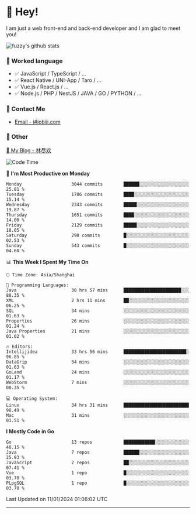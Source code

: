# 👋 Hey!

I am just a web front-end and back-end developer and I am glad to meet you!

![fuzzy's github stats](https://github-readme-stats.vercel.app/api?username=JaydenForYou&&show_icons=true&&title_color=1abc9c&&icon_color=1abc9c)


### 📝 Worked language

- ✅ JavaScript / TypeScript / ...
- ✅ React Native / UNI-App / Taro / ...
- ✅ Vue.js / React.js / ...
- ✅ Node.js / PHP / NestJS / JAVA / GO / PYTHON / ...

### 📮 Contact Me

- [Email - i#iobiji.com](mailto:i@iobiji.com)


### 🤪 Other

[📌 My Blog - 林尽欢](https://iobiji.com)

<!--START_SECTION:waka-->
![Code Time](http://img.shields.io/badge/Code%20Time-48%20hrs%2050%20mins-blue)

📅 **I'm Most Productive on Monday** 

```text
Monday                   3044 commits        ██████░░░░░░░░░░░░░░░░░░░   25.81 % 
Tuesday                  1786 commits        ████░░░░░░░░░░░░░░░░░░░░░   15.14 % 
Wednesday                2343 commits        █████░░░░░░░░░░░░░░░░░░░░   19.87 % 
Thursday                 1651 commits        ████░░░░░░░░░░░░░░░░░░░░░   14.00 % 
Friday                   2129 commits        █████░░░░░░░░░░░░░░░░░░░░   18.05 % 
Saturday                 298 commits         █░░░░░░░░░░░░░░░░░░░░░░░░   02.53 % 
Sunday                   543 commits         █░░░░░░░░░░░░░░░░░░░░░░░░   04.60 % 
```


📊 **This Week I Spent My Time On** 

```text
🕑︎ Time Zone: Asia/Shanghai

💬 Programming Languages: 
Java                     30 hrs 57 mins      ██████████████████████░░░   88.35 % 
XML                      2 hrs 11 mins       ██░░░░░░░░░░░░░░░░░░░░░░░   06.25 % 
SQL                      34 mins             ░░░░░░░░░░░░░░░░░░░░░░░░░   01.63 % 
Properties               26 mins             ░░░░░░░░░░░░░░░░░░░░░░░░░   01.24 % 
Java Properties          21 mins             ░░░░░░░░░░░░░░░░░░░░░░░░░   01.02 % 

🔥 Editors: 
Intellijidea             33 hrs 56 mins      ████████████████████████░   96.85 % 
DataGrip                 34 mins             ░░░░░░░░░░░░░░░░░░░░░░░░░   01.63 % 
GoLand                   24 mins             ░░░░░░░░░░░░░░░░░░░░░░░░░   01.17 % 
WebStorm                 7 mins              ░░░░░░░░░░░░░░░░░░░░░░░░░   00.35 % 

💻 Operating System: 
Linux                    34 hrs 31 mins      █████████████████████████   98.49 % 
Mac                      31 mins             ░░░░░░░░░░░░░░░░░░░░░░░░░   01.51 % 
```

**I Mostly Code in Go** 

```text
Go                       13 repos            ████████████░░░░░░░░░░░░░   48.15 % 
Java                     7 repos             ██████░░░░░░░░░░░░░░░░░░░   25.93 % 
JavaScript               2 repos             ██░░░░░░░░░░░░░░░░░░░░░░░   07.41 % 
Vue                      1 repo              █░░░░░░░░░░░░░░░░░░░░░░░░   03.70 % 
PLpgSQL                  1 repo              █░░░░░░░░░░░░░░░░░░░░░░░░   03.70 % 
```




 Last Updated on 11/01/2024 01:06:02 UTC
<!--END_SECTION:waka-->
---
